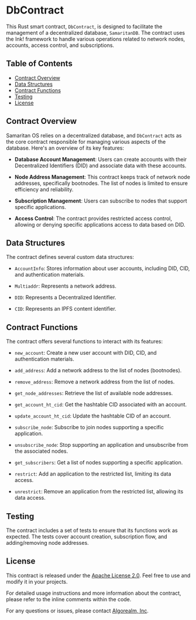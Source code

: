 # DbContract

This Rust smart contract, `DbContract`, is designed to facilitate the management of a decentralized database, `SamaritanDB`. The contract uses the Ink! framework to handle various operations related to network nodes, accounts, access control, and subscriptions.

## Table of Contents

- [Contract Overview](#contract-overview)
- [Data Structures](#data-structures)
- [Contract Functions](#contract-functions)
- [Testing](#testing)
- [License](#license)

## Contract Overview

Samaritan OS relies on a decentralized database, and `DbContract` acts as the core contract responsible for managing various aspects of the database. Here's an overview of its key features:

- **Database Account Management**: Users can create accounts with their Decentralized Identifiers (DID) and associate data with these accounts.

- **Node Address Management**: This contract keeps track of network node addresses, specifically bootnodes. The list of nodes is limited to ensure efficiency and reliability.

- **Subscription Management**: Users can subscribe to nodes that support specific applications.

- **Access Control**: The contract provides restricted access control, allowing or denying specific applications access to data based on DID.

## Data Structures

The contract defines several custom data structures:

- `AccountInfo`: Stores information about user accounts, including DID, CID, and authentication materials.

- `Multiaddr`: Represents a network address.

- `DID`: Represents a Decentralized Identifier.

- `CID`: Represents an IPFS content identifier.

## Contract Functions

The contract offers several functions to interact with its features:

- `new_account`: Create a new user account with DID, CID, and authentication materials.

- `add_address`: Add a network address to the list of nodes (bootnodes).

- `remove_address`: Remove a network address from the list of nodes.

- `get_node_addresses`: Retrieve the list of available node addresses.

- `get_account_ht_cid`: Get the hashtable CID associated with an account.

- `update_account_ht_cid`: Update the hashtable CID of an account.

- `subscribe_node`: Subscribe to join nodes supporting a specific application.

- `unsubscribe_node`: Stop supporting an application and unsubscribe from the associated nodes.

- `get_subscribers`: Get a list of nodes supporting a specific application.

- `restrict`: Add an application to the restricted list, limiting its data access.

- `unrestrict`: Remove an application from the restricted list, allowing its data access.

## Testing

The contract includes a set of tests to ensure that its functions work as expected. The tests cover account creation, subscription flow, and adding/removing node addresses.

## License

This contract is released under the [Apache License 2.0](LICENSE). Feel free to use and modify it in your projects.

For detailed usage instructions and more information about the contract, please refer to the inline comments within the code.

For any questions or issues, please contact [Algorealm, Inc](https://www.algorealm.com/).

